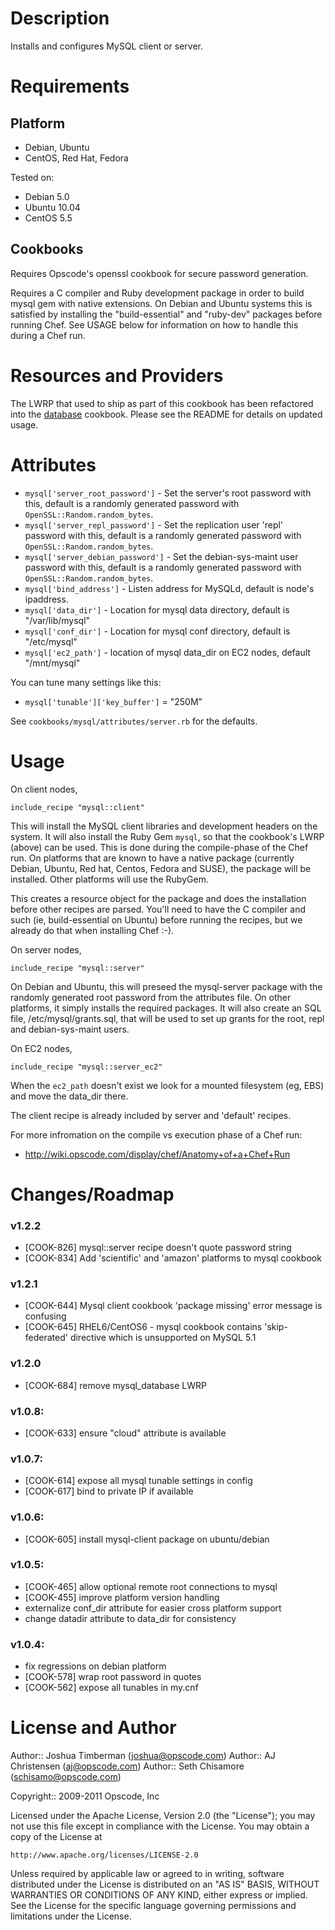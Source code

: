 Description
===========

Installs and configures MySQL client or server.

Requirements
============

Platform
--------

* Debian, Ubuntu
* CentOS, Red Hat, Fedora

Tested on:

* Debian 5.0
* Ubuntu 10.04
* CentOS 5.5

Cookbooks
---------

Requires Opscode's openssl cookbook for secure password generation.

Requires a C compiler and Ruby development package in order to build mysql gem with native extensions. On Debian and Ubuntu systems this is satisfied by installing the "build-essential" and "ruby-dev" packages before running Chef. See USAGE below for information on how to handle this during a Chef run.

Resources and Providers
=======================

The LWRP that used to ship as part of this cookbook has been refactored into the [database](https://github.com/opscode/cookbooks/tree/master/database) cookbook.  Please see the README for details on updated usage.

Attributes
==========

* `mysql['server_root_password']` - Set the server's root password with this, default is a randomly generated password with `OpenSSL::Random.random_bytes`.
* `mysql['server_repl_password']` - Set the replication user 'repl' password with this, default is a randomly generated password with `OpenSSL::Random.random_bytes`.
* `mysql['server_debian_password']` - Set the debian-sys-maint user password with this, default is a randomly generated password with `OpenSSL::Random.random_bytes`.
* `mysql['bind_address']` - Listen address for MySQLd, default is node's ipaddress.
* `mysql['data_dir']` - Location for mysql data directory, default is "/var/lib/mysql"
* `mysql['conf_dir']` - Location for mysql conf directory, default is "/etc/mysql"
* `mysql['ec2_path']` - location of mysql data_dir on EC2 nodes, default "/mnt/mysql"

You can tune many settings like this:

* `mysql['tunable']['key_buffer']`          = "250M"

See `cookbooks/mysql/attributes/server.rb` for the defaults.

Usage
=====

On client nodes,

    include_recipe "mysql::client"

This will install the MySQL client libraries and development headers on the system. It will also install the Ruby Gem `mysql`, so that the cookbook's LWRP (above) can be used. This is done during the compile-phase of the Chef run. On platforms that are known to have a native package (currently Debian, Ubuntu, Red hat, Centos, Fedora and SUSE), the package will be installed. Other platforms will use the RubyGem.

This creates a resource object for the package and does the installation before other recipes are parsed. You'll need to have the C compiler and such (ie, build-essential on Ubuntu) before running the recipes, but we already do that when installing Chef :-). 

On server nodes,

    include_recipe "mysql::server"

On Debian and Ubuntu, this will preseed the mysql-server package with the randomly generated root password from the attributes file. On other platforms, it simply installs the required packages. It will also create an SQL file, /etc/mysql/grants.sql, that will be used to set up grants for the root, repl and debian-sys-maint users.

On EC2 nodes,

    include_recipe "mysql::server_ec2"

When the `ec2_path` doesn't exist we look for a mounted filesystem (eg, EBS) and move the data_dir there.

The client recipe is already included by server and 'default' recipes.

For more infromation on the compile vs execution phase of a Chef run:

* http://wiki.opscode.com/display/chef/Anatomy+of+a+Chef+Run

Changes/Roadmap
===============

### v1.2.2

* [COOK-826] mysql::server recipe doesn't quote password string
* [COOK-834] Add 'scientific' and 'amazon' platforms to mysql cookbook

### v1.2.1

* [COOK-644] Mysql client cookbook 'package missing' error message is confusing
* [COOK-645] RHEL6/CentOS6 - mysql cookbook contains 'skip-federated' directive which is unsupported on MySQL 5.1

### v1.2.0

* [COOK-684] remove mysql_database LWRP

### v1.0.8:

* [COOK-633] ensure "cloud" attribute is available

### v1.0.7:

* [COOK-614] expose all mysql tunable settings in config
* [COOK-617] bind to private IP if available

### v1.0.6:

* [COOK-605] install mysql-client package on ubuntu/debian

### v1.0.5:

* [COOK-465] allow optional remote root connections to mysql
* [COOK-455] improve platform version handling
* externalize conf_dir attribute for easier cross platform support
* change datadir attribute to data_dir for consistency

### v1.0.4:

* fix regressions on debian platform
* [COOK-578] wrap root password in quotes
* [COOK-562] expose all tunables in my.cnf

License and Author
==================

Author:: Joshua Timberman (<joshua@opscode.com>)
Author:: AJ Christensen (<aj@opscode.com>)
Author:: Seth Chisamore (<schisamo@opscode.com>)

Copyright:: 2009-2011 Opscode, Inc

Licensed under the Apache License, Version 2.0 (the "License");
you may not use this file except in compliance with the License.
You may obtain a copy of the License at

    http://www.apache.org/licenses/LICENSE-2.0

Unless required by applicable law or agreed to in writing, software
distributed under the License is distributed on an "AS IS" BASIS,
WITHOUT WARRANTIES OR CONDITIONS OF ANY KIND, either express or implied.
See the License for the specific language governing permissions and
limitations under the License.
